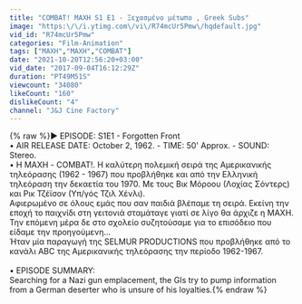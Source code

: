 ```yaml
---
title: "COMBAT! MAXH S1 E1 - Ξεχασμένο μέτωπο , Greek Subs"
image: "https:\/\/i.ytimg.com\/vi\/R74mcUr5Pmw\/hqdefault.jpg"
vid_id: "R74mcUr5Pmw"
categories: "Film-Animation"
tags: ["MAXH","ΜΑΧΗ","COMBAT"]
date: "2021-10-20T12:56:20+03:00"
vid_date: "2017-09-04T16:12:29Z"
duration: "PT49M51S"
viewcount: "34080"
likeCount: "160"
dislikeCount: "4"
channel: "J&J Cine Factory"
---
```

{% raw %}▶ EPISODE: S1E1 - Forgotten Front       <br />• AIR RELEASE DATE: October 2, 1962. - TIME: 50' Approx. - SOUND: Stereo.<br />• Η ΜΑΧΗ - COMBAT!. Η καλύτερη πολεμική σειρά της Αμερικανικής τηλεόρασης (1962 - 1967) που προβλήθηκε και από την Ελληνική τηλεόραση την δεκαετία του 1970. Με τους Βικ Μόροου (Λοχίας Σόντερς) και Ρικ Τζέϊσον (Υπ/γός Τζιλ Χένλι).<br />Αφιερωμένο σε όλους εμάς που σαν παιδιά βλέπαμε τη σειρά. Εκείνη την εποχή το παιχνίδι στη γειτονιά σταμάταγε γιατί σε λίγο θα άρχιζε η ΜΑΧΗ. Την επόμενη μέρα δε στο σχολείο συζητούσαμε για το επισόδειο που είδαμε την προηγούμενη...<br />Ήταν μία παραγωγή της SELMUR PRODUCTIONS που προβλήθηκε από το κανάλι ABC της Αμερικανικής τηλεόρασης την περίοδο 1962-1967. <br /><br />• EPISODE SUMMARY:<br />Searching for a Nazi gun emplacement, the GIs try to pump information from a German deserter who is unsure of his loyalties.{% endraw %}
